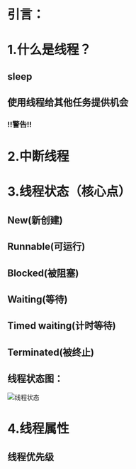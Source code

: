 # 引言：

# 1.什么是线程？

## 	sleep



## 	使用线程给其他任务提供机会

### !!警告!!

# 2.中断线程

# 3.线程状态（核心点）



## 	New(新创建)

## 	Runnable(可运行)

## 	Blocked(被阻塞)

## 	Waiting(等待)

## 	Timed	waiting(计时等待)	

## 	Terminated(被终止)

## 线程状态图：

![线程状态](D:\我的文档\JAVA\java核心技术卷一\images\线程状态.png)



# 4.线程属性

## 	线程优先级

​		